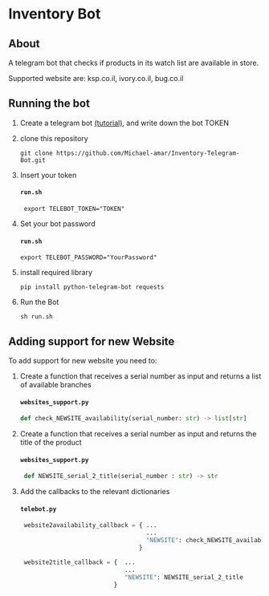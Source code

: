 # Inventory Bot

## About
A telegram bot that checks if products in its watch list are available in store.

Supported website are: ksp.co.il, ivory.co.il, bug.co.il

## Running the bot
1) Create a telegram bot [(tutorial)](https://sendpulse.com/knowledge-base/chatbot/telegram/create-telegram-chatbot), and write down the bot TOKEN
2) clone this repository
    ```console
    git clone https://github.com/Michael-amar/Inventory-Telegram-Bot.git
    ```
3) Insert your token
   #### **`run.sh`**
   ```console
    export TELEBOT_TOKEN="TOKEN"
   ```

4) Set your bot password
   #### **`run.sh`**
   ```console
   export TELEBOT_PASSWORD="YourPassword"
   ``` 

5) install required library
   ```console
   pip install python-telegram-bot requests
   ```

6) Run the Bot
   ```console
   sh run.sh
   ```



## Adding support for new Website
To add support for new website you need to:

1) Create a function that receives a serial number as input and returns a list of available branches 
   #### **`websites_support.py`**
   ```python
   def check_NEWSITE_availability(serial_number: str) -> list[str]
   ```

2) Create a function that receives a serial number as input and returns the title of the product
   #### **`websites_support.py`**
   ```python
    def NEWSITE_serial_2_title(serial_number : str) -> str
   ```

3) Add the callbacks to the relevant dictionaries
   #### **`telebot.py`**
   ```python
    website2availability_callback = { ...
                                      ...
                                      "NEWSITE": check_NEWSITE_availability
                                    }

    website2title_callback = {  ...
                                ...
                                "NEWSITE": NEWSITE_serial_2_title
                             }
   ```








